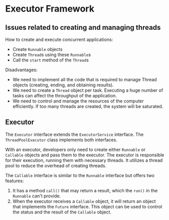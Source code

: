 # Executor Framework

## Issues related to creating and managing threads

How to create and execute concurrent applications:
- Create `Runnable` objects
- Create `Thread`s using these `Runnable`s 
- Call the `start` method of the `Thread`s

Disadvantages:
- We need to implement all the code that is required to manage Thread objects 
(creating, ending, and obtaining results).
- We need to create a `Thread` object per task. Executing a huge number of 
tasks can affect the throughput of the application. 
- We need to control and manage the resources of the computer efficiently. 
If too many threads are created, the system will be saturated.

## Executor 

The `Executor` interface extends the `ExecutorService` interface. The 
`ThreadPoolExecutor` class implements both interfaces. 

With an executor, developers only need to create either `Runnable` or 
`Callable` objects and pass them to the executor. The executor is 
responsible for their execution, running them with necessary threads. It 
utilizes a thread pool to reduce the overhead of creating threads. 

The `Callable` interface is similar to the `Runnable` interface but offers 
two features:
1. It has a method `call()` that may return a result, which the `run()` in the 
   `Runnable` can't provide.
2. When the executor receives a `Callable` object, it will return an object 
   that implements the `Future` interface. This object can be used to 
   control the status and the result of the `Callable` object.

